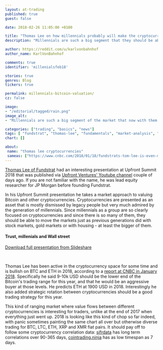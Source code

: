 ```yaml
---
layout: at-trading
published: true
guest: false

date: 2018-02-26 11:05:00 +0100

title: "Thomas Lee on how millennials probably will make the cryptocurrency market"
description: "Millennials are such a big segment that they should be able to move even the housing market up, not even to speak about cryptocurrencies."

author: https://reddit.com/u/karlvonbahnhof
author_name: KarlVonBahnhof

comments: true
identifier: 'millenialsfeb18'

stories: true
genres: Blog
tickers: true

permalink: millennials-bitcoin-valuation/
cz: false

image:
- "/editorial/tagged/rain.png"
image_alt:
- "Millennials are such a big segment of the market that now with them entering their best earning years Thomas Lee is bullish even on the housing market. Rain image via pexels."

categories: ["trading", "basics", "news"]
tags: [ "fundstrat", "thomas-lee", "fundamentals", "market-analysis", "cryptocurrency-investing"]
chart: []

about:
 name: "thomas lee cryptocurrencies"
 sameas: ["https://www.cnbc.com/2018/01/18/fundstrats-tom-lee-is-even-more-bullish-after-crash.html"]
---
```


[Thomas Lee of Fundstrat](https://twitter.com/fundstrat) had an interesting presentation at Upfront Summit 2018 that was published via [Upfront Ventures' Youtube channel](https://www.youtube.com/channel/UCNUaek2QR5g9VwdhtgvnQ5w) couple of days ago. If you are not familiar with the name, he was lead equity researcher for JP Morgan before founding Fundstrat.

In his Upfront Summit presentation he takes a market approach to valuing Bitcoin and other cryptocurrencies. Cryptocurrencies are presented as an asset that is mostly dismissed by legacy people but very much admired by the generation of millennials. Since millennials as a group are so clearly focused on cryptocurrencies and since there is so many of them, they should be able to move the markets just as previous generations did with stock markets, gold markets or with housing - at least the bigger of them.  

#### Trust, millenials and Wall street

<amp-iframe width="700px" height="360px"
  layout="responsive" sandbox="allow-scripts allow-same-origin allow-modals allow-popups allow-forms"
  src="https://www.slideshare.net/slideshow/embed_code/key/waSNY2PMRC2wQI">
  <amp-img layout="fill" src="/img/ads/ad-placeholder.jpg"
   placeholder></amp-img>
</amp-iframe>

[Download full presentation from Slideshare](https://www.slideshare.net/msuster/fundstrat-bitcoin-blockchain-presentation-for-upfront-summit?from_action=save)

<amp-youtube
        data-videoid="GGberGnxiJk"
        layout="responsive"
        width="700" height="360">
</amp-youtube>


<br>

Thomas Lee has been active in the cryptocurrency space for some time and is bullish on BTC and ETH in 2018, according to a [report at CNBC in January 2018](https://www.cnbc.com/2018/01/18/fundstrats-tom-lee-is-even-more-bullish-after-crash.html). Specifically he said 9-10k USD should be the lower end of the Bitcoin's trading range for this year, and that he would be an aggressive buyer at those levels. He predicts ETH at 1900 USD in 2018. Interestingly he also added strategic rotation between cryptocurrencies should be a good trading strategy for this year.

This kind of ranging market where value flows between different cryptocurrencies is interesting for traders, unlike at the end of 2017 when everything just went up. 2018 is looking like this kind of chop so far indeed, with panic sometimes painting the same chart all over but otherwise diverse trading for BTC, LTC, ETH, XRP and XMR fiat pairs. It should pay off to follow some cryptocurrency correlation data: [sifrdata](https://www.sifrdata.com/cryptocurrency-correlation-matrix/) has long term correlations over 90-365 days, [cointrading.ninja](https://cointrading.ninja/correlation) has as low timespan as 7 days.
